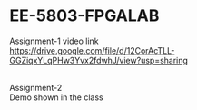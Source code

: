 # EE-5803-FPGALAB

Assignment-1 video link
<br>
https://drive.google.com/file/d/12CorAcTLL-GGZiqxYLqPHw3Yvx2fdwhJ/view?usp=sharing

<br>
Assignment-2
<br>
Demo shown in the class
